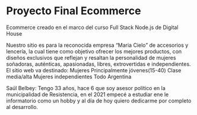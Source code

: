 <!-- ¿Qué productos o servicios brindará nuestro sitio? ¿Quién será nuestra audiencia
objetivo? ¿Cómo ajustaremos nuestra oferta a ese público?
Entregable: Crear archivo README.md en el repositiorio con:
● Una breve descripción de la oferta de productos y/o servicios ofrecidos por su
sitio. También agregar una breve descripción del público al que apunta el sitio.
● Una breve descripción de los integrantes del equipo. -->

# Proyecto Final Ecommerce
 Ecommerce creado en el marco del curso Full Stack Node.js de Digital House

Nuestro sitio es para la reconocida empresa “Maria Cielo” de accesorios y lencería, la cual tiene como objetivo ofrecer  los mejores productos, con diseños exclusivos que reflejan y resaltan la personalidad de mujeres soñadoras, auténticas, apasionadas, libres, extrovertidas e independientes.
El sitio web va destinado:
Mujeres
Principalmente jóvenes(15-40)
Clase media/alta
Mujeres independientes
Todo Argentina

Saúl Belbey:
Tengo 33 años, hace 6 que soy asesor político en la municipalidad de Resistencia, en el 2021 empecé a estudiar ene le informatorio como un hobby y al día de hoy quiero dedicarme por completo al desarrollo.